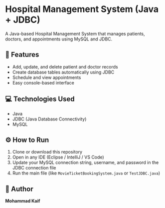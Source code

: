 
# Hospital Management System (Java + JDBC)

A Java-based Hospital Management System that manages patients, doctors, and appointments using MySQL and JDBC.

## 🏥 Features
- Add, update, and delete patient and doctor records  
- Create database tables automatically using JDBC  
- Schedule and view appointments  
- Easy console-based interface  

## 💻 Technologies Used
- Java  
- JDBC (Java Database Connectivity)  
- MySQL  

## ⚙️ How to Run
1. Clone or download this repository  
2. Open in any IDE (Eclipse / IntelliJ / VS Code)  
3. Update your MySQL connection string, username, and password in the JDBC connection file  
4. Run the main file (like `MovieTicketBookingSystem.java` or `TestJDBC.java`)  

## 📄 Author
**Mohammad Kaif**
